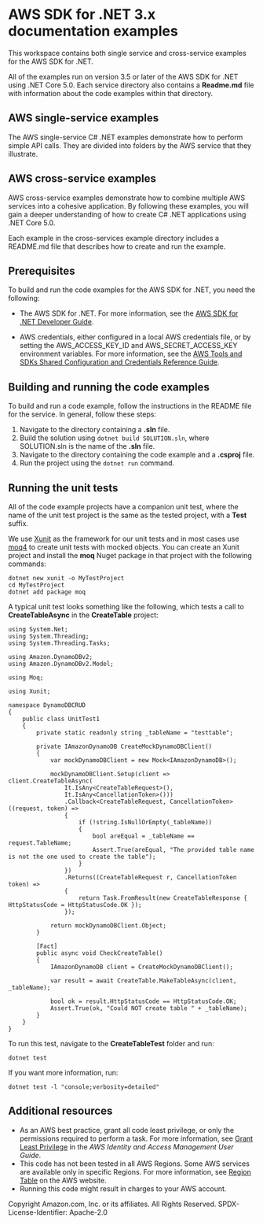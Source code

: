# AWS SDK for .NET 3.x documentation examples


This workspace contains both single service and cross-service examples for the AWS SDK for .NET.

All of the examples run on version 3.5 or later of the AWS SDK for .NET using .NET Core 5.0.
Each service directory also contains a **Readme.md** file with information about the code examples within that directory.

## AWS single-service examples

The AWS single-service C# .NET examples demonstrate how to perform simple API calls. They are divided into folders by the AWS service that they illustrate.

## AWS cross-service examples

AWS cross-service examples demonstrate how to combine multiple AWS services into a cohesive application. By following these examples, you will gain a deeper understanding of how to create C# .NET applications using .NET Core 5.0.

Each example in the cross-services example directory includes a README.md file that describes how to create and run the example.

## Prerequisites

To build and run the code examples for the AWS SDK for .NET, you need the following:

- The AWS SDK for .NET. For more information, see the [AWS SDK for .NET
Developer Guide](https://docs.aws.amazon.com/sdk-for-net/latest/developer-guide/welcome.html).

- AWS credentials, either configured in a local AWS credentials file, or by
setting the AWS_ACCESS_KEY_ID and AWS_SECRET_ACCESS_KEY environment variables.
For more information, see the [AWS Tools and SDKs Shared Configuration and Credentials Reference Guide](https://docs.aws.amazon.com/credref/latest/refdocs/overview.html).

## Building and running the code examples

To build and run a code example, 
follow the instructions in the README file for the service.
In general, follow these steps:

1. Navigate to the directory containing a **.sln** file.
2. Build the solution using ```dotnet build SOLUTION.sln```, 
   where SOLUTION.sln is the name of the **.sln** file.
3. Navigate to the directory containing the code example
   and a **.csproj** file.
4. Run the project using the ```dotnet run``` command.

## Running the unit tests

All of the code example projects have a companion unit test,
where the name of the unit test project is the same as the tested project,
with a **Test** suffix.

We use [Xunit](https://xunit.net/) as the framework for our unit tests and
in most cases use [moq4](https://github.com/moq/moq4) to create unit tests with mocked objects.
You can create an Xunit project and install the **moq** Nuget package in that project with
the following commands:

```
dotnet new xunit -o MyTestProject
cd MyTestProject
dotnet add package moq
```

A typical unit test looks something like the following,
which tests a call to **CreateTableAsync** in the
**CreateTable** project:

```
using System.Net;
using System.Threading;
using System.Threading.Tasks;

using Amazon.DynamoDBv2;
using Amazon.DynamoDBv2.Model;

using Moq;

using Xunit;

namespace DynamoDBCRUD
{
    public class UnitTest1
    {
        private static readonly string _tableName = "testtable";

        private IAmazonDynamoDB CreateMockDynamoDBClient()
        {
            var mockDynamoDBClient = new Mock<IAmazonDynamoDB>();

            mockDynamoDBClient.Setup(client => client.CreateTableAsync(
                It.IsAny<CreateTableRequest>(),
                It.IsAny<CancellationToken>()))
                .Callback<CreateTableRequest, CancellationToken>((request, token) =>
                {
                    if (!string.IsNullOrEmpty(_tableName))
                    {
                        bool areEqual = _tableName == request.TableName;
                        Assert.True(areEqual, "The provided table name is not the one used to create the table");
                    }
                })
                .Returns((CreateTableRequest r, CancellationToken token) =>
                {
                    return Task.FromResult(new CreateTableResponse { HttpStatusCode = HttpStatusCode.OK });
                });

            return mockDynamoDBClient.Object;
        }

        [Fact]
        public async void CheckCreateTable()
        {
            IAmazonDynamoDB client = CreateMockDynamoDBClient();

            var result = await CreateTable.MakeTableAsync(client, _tableName);

            bool ok = result.HttpStatusCode == HttpStatusCode.OK;
            Assert.True(ok, "Could NOT create table " + _tableName);
        }
    }
}
```

To run this test,
navigate to the **CreateTableTest** folder and run:

```
dotnet test
```

If you want more information, run:

```
dotnet test -l "console;verbosity=detailed"
```

## Additional resources

- As an AWS best practice, grant all code least privilege, or only the permissions required to perform a task. For more information, see [Grant Least Privilege](https://docs.aws.amazon.com/IAM/latest/UserGuide/best-practices.html#grant-least-privilege) in the *AWS Identity and Access Management User Guide*.
- This code has not been tested in all AWS Regions. Some AWS services are available only in specific Regions. For more information, see [Region Table](https://aws.amazon.com/about-aws/global-infrastructure/regional-product-services/) on the AWS website.
- Running this code might result in charges to your AWS account.

Copyright Amazon.com, Inc. or its affiliates. All Rights Reserved. SPDX-License-Identifier: Apache-2.0
